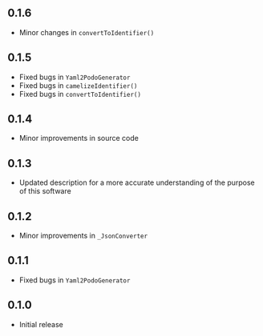 ## 0.1.6

- Minor changes in `convertToIdentifier()`

## 0.1.5

- Fixed bugs in `Yaml2PodoGenerator`
- Fixed bugs in `camelizeIdentifier()`
- Fixed bugs in `convertToIdentifier()`

## 0.1.4

- Minor improvements in source code

## 0.1.3

- Updated description for a more accurate understanding of the purpose of this software

## 0.1.2

- Minor improvements in `_JsonConverter`

## 0.1.1

- Fixed bugs in `Yaml2PodoGenerator`

## 0.1.0

- Initial release
